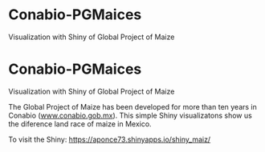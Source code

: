 # Conabio-PGMaices
Visualization with Shiny of Global Project of Maize

# Conabio-PGMaices
Visualization with Shiny of Global Project of Maize

The Global Project of Maize has been developed for more than ten years in Conabio (www.conabio.gob.mx). This simple Shiny visualizatons show us the diference land race of maize in Mexico.

To visit the Shiny: https://aponce73.shinyapps.io/shiny_maiz/
